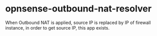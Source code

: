 # opnsense-outbound-nat-resolver
When Outbound NAT is applied, source IP is replaced by IP of firewall instance, in order to get source IP, this app exists.
